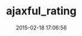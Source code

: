 ---
layout: post
title:  "ajaxful_rating"
repo:   "edgarjs/ajaxful-rating"
date:   2015-02-18 17:06:56
gemurl: http://github.com/edgarjs/ajaxful-rating
---